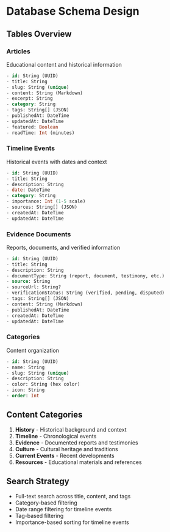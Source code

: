 # Database Schema Design

## Tables Overview

### Articles
Educational content and historical information
```sql
- id: String (UUID)
- title: String
- slug: String (unique)
- content: String (Markdown)
- excerpt: String
- category: String
- tags: String[] (JSON)
- publishedAt: DateTime
- updatedAt: DateTime
- featured: Boolean
- readTime: Int (minutes)
```

### Timeline Events
Historical events with dates and context
```sql
- id: String (UUID)
- title: String
- description: String
- date: DateTime
- category: String
- importance: Int (1-5 scale)
- sources: String[] (JSON)
- createdAt: DateTime
- updatedAt: DateTime
```

### Evidence Documents
Reports, documents, and verified information
```sql
- id: String (UUID)
- title: String
- description: String
- documentType: String (report, document, testimony, etc.)
- source: String
- sourceUrl: String?
- verificationStatus: String (verified, pending, disputed)
- tags: String[] (JSON)
- content: String (Markdown)
- publishedAt: DateTime
- createdAt: DateTime
- updatedAt: DateTime
```

### Categories
Content organization
```sql
- id: String (UUID)
- name: String
- slug: String (unique)
- description: String
- color: String (hex color)
- icon: String
- order: Int
```

## Content Categories
1. **History** - Historical background and context
2. **Timeline** - Chronological events
3. **Evidence** - Documented reports and testimonies
4. **Culture** - Cultural heritage and traditions
5. **Current Events** - Recent developments
6. **Resources** - Educational materials and references

## Search Strategy
- Full-text search across title, content, and tags
- Category-based filtering
- Date range filtering for timeline events
- Tag-based filtering
- Importance-based sorting for timeline events

